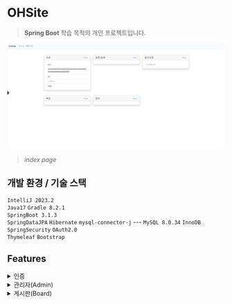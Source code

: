 # OHSite
>**Spring Boot** 학습 목적의 개인 프로젝트입니다.
> 
![indexPage.png](documents%2Fimages%2FindexPage.png)
>_index page_





## 개발 환경 / 기술 스택

`IntelliJ 2023.2`  
`Java17` `Gradle 8.2.1`  
`SpringBoot 3.1.3`  
`SpringDataJPA` `Hibernate` `mysql-connector-j` --- `MySQL 8.0.34` `InnoDB`  
`SpringSecurity` `OAuth2.0`  
`Thymeleaf` `Bootstrap`


## Features

<details>
  <summary>인증</summary>

</details>

<details>
  <summary>관리자(Admin)</summary>

[상세 페이지](documents%2Fadmin%2Fintroduction.md)
</details>


<details>
  <summary>게시판(Board)</summary>

</details>









